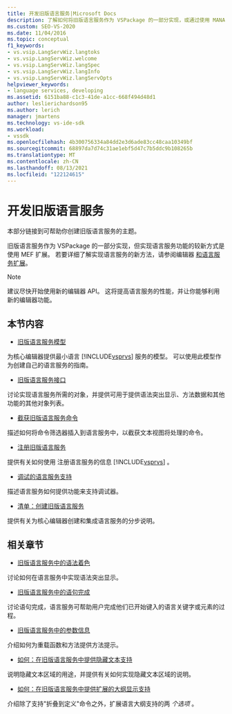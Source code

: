 ```yaml
---
title: 开发旧版语言服务|Microsoft Docs
description: 了解如何将旧版语言服务作为 VSPackage 的一部分实现，或通过使用 MANAGED EXTENSIBILITY FRAMEWORK (MEF) 扩展。
ms.custom: SEO-VS-2020
ms.date: 11/04/2016
ms.topic: conceptual
f1_keywords:
- vs.vsip.LangServWiz.langtoks
- vs.vsip.LangServWiz.welcome
- vs.vsip.LangServWiz.langSpec
- vs.vsip.LangServWiz.langInfo
- vs.vsip.LangServWiz.langServOpts
helpviewer_keywords:
- language services, developing
ms.assetid: 6151ba88-c1c3-41de-a1cc-668f494d48d1
author: leslierichardson95
ms.author: lerich
manager: jmartens
ms.technology: vs-ide-sdk
ms.workload:
- vssdk
ms.openlocfilehash: 4b300756334a84dd2e3d6ade83cc48caa10349bf
ms.sourcegitcommit: 68897da7d74c31ae1ebf5d47c7b5ddc9b108265b
ms.translationtype: MT
ms.contentlocale: zh-CN
ms.lasthandoff: 08/13/2021
ms.locfileid: "122124615"
---
```

# <a name="develop-a-legacy-language-service"></a>开发旧版语言服务
本部分链接到可帮助你创建旧版语言服务的主题。

 旧版语言服务作为 VSPackage 的一部分实现，但实现语言服务功能的较新方式是使用 MEF 扩展。 若要详细了解实现语言服务的新方法，请参阅编辑器 [和语言服务扩展](../../extensibility/editor-and-language-service-extensions.md)。

> [!NOTE]
> 建议尽快开始使用新的编辑器 API。 这将提高语言服务的性能，并让你能够利用新的编辑器功能。

## <a name="in-this-section"></a>本节内容
- [旧版语言服务模型](../../extensibility/internals/model-of-a-legacy-language-service.md)

 为核心编辑器提供最小语言 [!INCLUDE[vsprvs](../../code-quality/includes/vsprvs_md.md)] 服务的模型。 可以使用此模型作为创建自己的语言服务的指南。

- [旧版语言服务接口](../../extensibility/internals/legacy-language-service-interfaces.md)

 讨论实现语言服务所需的对象，并提供可用于提供语法突出显示、方法数据和其他功能的其他对象列表。

- [截获旧版语言服务命令](../../extensibility/internals/intercepting-legacy-language-service-commands.md)

 描述如何将命令筛选器插入到语言服务中，以截获文本视图将处理的命令。

- [注册旧版语言服务](../../extensibility/internals/registering-a-legacy-language-service2.md)

 提供有关如何使用 注册语言服务的信息 [!INCLUDE[vsprvs](../../code-quality/includes/vsprvs_md.md)] 。

- [调试的语言服务支持](../../extensibility/internals/language-service-support-for-debugging.md)

 描述语言服务如何提供功能来支持调试器。

- [清单：创建旧版语言服务](../../extensibility/internals/checklist-creating-a-legacy-language-service.md)

 提供有关为核心编辑器创建和集成语言服务的分步说明。

## <a name="related-sections"></a>相关章节
- [旧版语言服务中的语法着色](../../extensibility/internals/syntax-coloring-in-a-legacy-language-service.md)

 讨论如何在语言服务中实现语法突出显示。

- [旧版语言服务中的语句完成](../../extensibility/internals/statement-completion-in-a-legacy-language-service.md)

 讨论语句完成，语言服务可帮助用户完成他们已开始键入的语言关键字或元素的过程。

- [旧版语言服务中的参数信息](../../extensibility/internals/parameter-info-in-a-legacy-language-service1.md)

 介绍如何为重载函数和方法提供方法提示。

- [如何：在旧版语言服务中提供隐藏文本支持](../../extensibility/internals/how-to-provide-hidden-text-support-in-a-legacy-language-service.md)

 说明隐藏文本区域的用途，并提供有关如何实现隐藏文本区域的说明。

- [如何：在旧版语言服务中提供扩展的大纲显示支持](../../extensibility/internals/how-to-provide-expanded-outlining-support-in-a-legacy-language-service.md)

 介绍除了支持"折叠到定义"命令之外，扩展语言大纲支持的两 *个选项* 。
